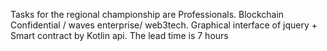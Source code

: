 Tasks for the regional championship are Professionals. Blockchain Confidential / waves enterprise/ web3tech. Graphical interface of jquery + Smart contract by Kotlin api. The lead time is 7 hours
